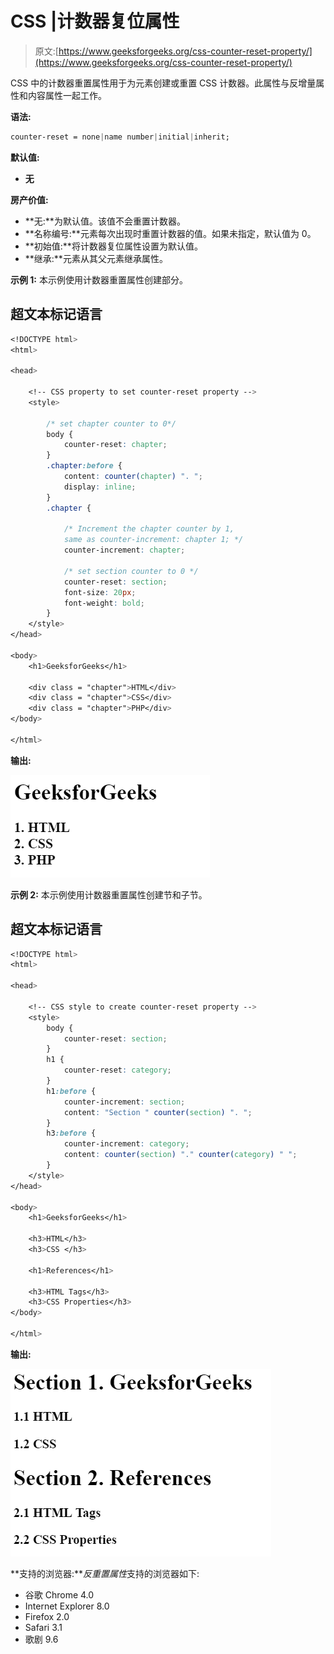 # CSS |计数器复位属性

> 原文:[https://www.geeksforgeeks.org/css-counter-reset-property/](https://www.geeksforgeeks.org/css-counter-reset-property/)

CSS 中的计数器重置属性用于为元素创建或重置 CSS 计数器。此属性与反增量属性和内容属性一起工作。

**语法:**

```css
counter-reset = none|name number|initial|inherit;
```

**默认值:**

*   **无**

**房产价值:**

*   **无:**为默认值。该值不会重置计数器。
*   **名称编号:**元素每次出现时重置计数器的值。如果未指定，默认值为 0。
*   **初始值:**将计数器复位属性设置为默认值。
*   **继承:**元素从其父元素继承属性。

**示例 1:** 本示例使用计数器重置属性创建部分。

## 超文本标记语言

```css
<!DOCTYPE html>
<html>

<head>

    <!-- CSS property to set counter-reset property -->
    <style>

        /* set chapter counter to 0*/
        body {
            counter-reset: chapter;    
        }
        .chapter:before {
            content: counter(chapter) ". ";
            display: inline;
        }
        .chapter {

            /* Increment the chapter counter by 1,
            same as counter-increment: chapter 1; */
            counter-increment: chapter;

            /* set section counter to 0 */
            counter-reset: section;    
            font-size: 20px;
            font-weight: bold;
        }
    </style>
</head>

<body>
    <h1>GeeksforGeeks</h1>

    <div class = "chapter">HTML</div>
    <div class = "chapter">CSS</div>
    <div class = "chapter">PHP</div>
</body>                   

</html>
```

**输出:**

![](img/47b78217526c4f0a45bb97e0a0ba045c.png)

**示例 2:** 本示例使用计数器重置属性创建节和子节。

## 超文本标记语言

```css
<!DOCTYPE html>
<html>

<head>

    <!-- CSS style to create counter-reset property -->
    <style>
        body {
            counter-reset: section;
        }
        h1 {
            counter-reset: category;
        }
        h1:before {
            counter-increment: section;
            content: "Section " counter(section) ". ";
        }
        h3:before {
            counter-increment: category;
            content: counter(section) "." counter(category) " ";
        }
    </style>
</head>

<body>
    <h1>GeeksforGeeks</h1>

    <h3>HTML</h3>
    <h3>CSS </h3>

    <h1>References</h1>

    <h3>HTML Tags</h3>
    <h3>CSS Properties</h3>
</body>

</html>                   
```

**输出:**

![](img/83705d6209b9aec16e5c222483dc5daf.png)

**支持的浏览器:***反重置属性*支持的浏览器如下:

*   谷歌 Chrome 4.0
*   Internet Explorer 8.0
*   Firefox 2.0
*   Safari 3.1
*   歌剧 9.6